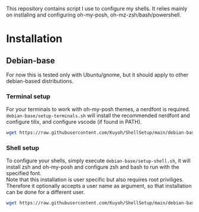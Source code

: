 This repository contains script I use to configure my shells.
It relies mainly on instlaling and configuring oh-my-posh, oh-mz-zsh/bash/powershell.

# Installation
## Debian-base

For now this is tested only with Ubuntu/gnome, but it should apply to other debian-based distributions.

### Terminal setup

For your terminals to work with oh-my-posh themes, a nerdfont is required.
`debian-base/setup-terminals.sh` will install the recommended nerdfont and configure tilix, and configure vscode (if found in PATH).

```bash
wget https://raw.githubusercontent.com/Kuyoh/ShellSetup/main/debian-base/setup-terminals.sh -qO - | /bin/bash
```

### Shell setup

To configure your shells, simply execute `debian-base/setup-shell.sh`, it will install zsh and oh-my-posh and configure zsh and bash to run with the specified font.  
Note that this installation is user specific but also requires root priviliges. Therefore it optionally accepts a user name as argument, so that installation can be done for a different user.


```bash
wget https://raw.githubusercontent.com/Kuyoh/ShellSetup/main/debian-base/setup-shell.sh -qO - | /bin/bash
```